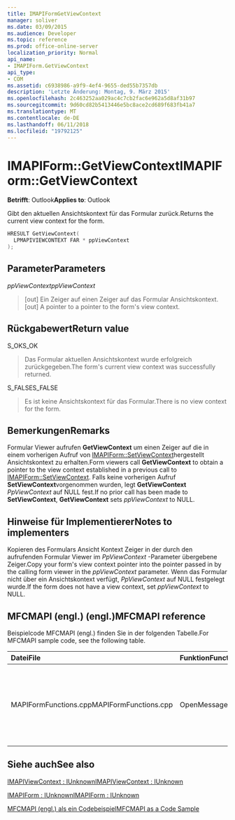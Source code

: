 ```yaml
---
title: IMAPIFormGetViewContext
manager: soliver
ms.date: 03/09/2015
ms.audience: Developer
ms.topic: reference
ms.prod: office-online-server
localization_priority: Normal
api_name:
- IMAPIForm.GetViewContext
api_type:
- COM
ms.assetid: c6938986-a9f9-4ef4-9655-ded55b7357db
description: 'Letzte Änderung: Montag, 9. März 2015'
ms.openlocfilehash: 2c463252aa029ac4c7cb2fac6e962a5d8af31b97
ms.sourcegitcommit: 9d60cd82b5413446e5bc8ace2cd689f683fb41a7
ms.translationtype: MT
ms.contentlocale: de-DE
ms.lasthandoff: 06/11/2018
ms.locfileid: "19792125"
---
```

# <a name="imapiformgetviewcontext"></a><span data-ttu-id="d64ec-103">IMAPIForm::GetViewContext</span><span class="sxs-lookup"><span data-stu-id="d64ec-103">IMAPIForm::GetViewContext</span></span>

  
  
<span data-ttu-id="d64ec-104">**Betrifft**: Outlook</span><span class="sxs-lookup"><span data-stu-id="d64ec-104">**Applies to**: Outlook</span></span> 
  
<span data-ttu-id="d64ec-105">Gibt den aktuellen Ansichtskontext für das Formular zurück.</span><span class="sxs-lookup"><span data-stu-id="d64ec-105">Returns the current view context for the form.</span></span> 
  
```cpp
HRESULT GetViewContext(
  LPMAPIVIEWCONTEXT FAR * ppViewContext
);
```

## <a name="parameters"></a><span data-ttu-id="d64ec-106">Parameter</span><span class="sxs-lookup"><span data-stu-id="d64ec-106">Parameters</span></span>

 <span data-ttu-id="d64ec-107">_ppViewContext_</span><span class="sxs-lookup"><span data-stu-id="d64ec-107">_ppViewContext_</span></span>
  
> <span data-ttu-id="d64ec-108">[out] Ein Zeiger auf einen Zeiger auf das Formular Ansichtskontext.</span><span class="sxs-lookup"><span data-stu-id="d64ec-108">[out] A pointer to a pointer to the form's view context.</span></span>
    
## <a name="return-value"></a><span data-ttu-id="d64ec-109">Rückgabewert</span><span class="sxs-lookup"><span data-stu-id="d64ec-109">Return value</span></span>

<span data-ttu-id="d64ec-110">S_OK</span><span class="sxs-lookup"><span data-stu-id="d64ec-110">S_OK</span></span> 
  
> <span data-ttu-id="d64ec-111">Das Formular aktuellen Ansichtskontext wurde erfolgreich zurückgegeben.</span><span class="sxs-lookup"><span data-stu-id="d64ec-111">The form's current view context was successfully returned.</span></span> 
    
<span data-ttu-id="d64ec-112">S_FALSE</span><span class="sxs-lookup"><span data-stu-id="d64ec-112">S_FALSE</span></span> 
  
> <span data-ttu-id="d64ec-113">Es ist keine Ansichtskontext für das Formular.</span><span class="sxs-lookup"><span data-stu-id="d64ec-113">There is no view context for the form.</span></span>
    
## <a name="remarks"></a><span data-ttu-id="d64ec-114">Bemerkungen</span><span class="sxs-lookup"><span data-stu-id="d64ec-114">Remarks</span></span>

<span data-ttu-id="d64ec-115">Formular Viewer aufrufen **GetViewContext** um einen Zeiger auf die in einem vorherigen Aufruf von [IMAPIForm::SetViewContext](imapiform-setviewcontext.md)hergestellt Ansichtskontext zu erhalten.</span><span class="sxs-lookup"><span data-stu-id="d64ec-115">Form viewers call **GetViewContext** to obtain a pointer to the view context established in a previous call to [IMAPIForm::SetViewContext](imapiform-setviewcontext.md).</span></span> <span data-ttu-id="d64ec-116">Falls keine vorherigen Aufruf **SetViewContext**vorgenommen wurden, legt **GetViewContext** _PpViewContext_ auf NULL fest.</span><span class="sxs-lookup"><span data-stu-id="d64ec-116">If no prior call has been made to **SetViewContext**, **GetViewContext** sets  _ppViewContext_ to NULL.</span></span> 
  
## <a name="notes-to-implementers"></a><span data-ttu-id="d64ec-117">Hinweise für Implementierer</span><span class="sxs-lookup"><span data-stu-id="d64ec-117">Notes to implementers</span></span>

<span data-ttu-id="d64ec-118">Kopieren des Formulars Ansicht Kontext Zeiger in der durch den aufrufenden Formular Viewer im _PpViewContext_ -Parameter übergebene Zeiger.</span><span class="sxs-lookup"><span data-stu-id="d64ec-118">Copy your form's view context pointer into the pointer passed in by the calling form viewer in the  _ppViewContext_ parameter.</span></span> <span data-ttu-id="d64ec-119">Wenn das Formular nicht über ein Ansichtskontext verfügt, _PpViewContext_ auf NULL festgelegt wurde.</span><span class="sxs-lookup"><span data-stu-id="d64ec-119">If the form does not have a view context, set  _ppViewContext_ to NULL.</span></span> 
  
## <a name="mfcmapi-reference"></a><span data-ttu-id="d64ec-120">MFCMAPI (engl.) (engl.)</span><span class="sxs-lookup"><span data-stu-id="d64ec-120">MFCMAPI reference</span></span>

<span data-ttu-id="d64ec-121">Beispielcode MFCMAPI (engl.) finden Sie in der folgenden Tabelle.</span><span class="sxs-lookup"><span data-stu-id="d64ec-121">For MFCMAPI sample code, see the following table.</span></span>
  
|<span data-ttu-id="d64ec-122">**Datei**</span><span class="sxs-lookup"><span data-stu-id="d64ec-122">**File**</span></span>|<span data-ttu-id="d64ec-123">**Funktion**</span><span class="sxs-lookup"><span data-stu-id="d64ec-123">**Function**</span></span>|<span data-ttu-id="d64ec-124">**Comment**</span><span class="sxs-lookup"><span data-stu-id="d64ec-124">**Comment**</span></span>|
|:-----|:-----|:-----|
|<span data-ttu-id="d64ec-125">MAPIFormFunctions.cpp</span><span class="sxs-lookup"><span data-stu-id="d64ec-125">MAPIFormFunctions.cpp</span></span>  <br/> |<span data-ttu-id="d64ec-126">OpenMessageNonModal</span><span class="sxs-lookup"><span data-stu-id="d64ec-126">OpenMessageNonModal</span></span>  <br/> |<span data-ttu-id="d64ec-127">MFCMAPI (engl.) verwendet die **IMAPIForm::GetViewContext** -Methode überprüfen, ob ein Formular ein Ansichtskontext aufweist.</span><span class="sxs-lookup"><span data-stu-id="d64ec-127">MFCMAPI uses the **IMAPIForm::GetViewContext** method to check whether a form has a view context.</span></span>  <br/> |
   
## <a name="see-also"></a><span data-ttu-id="d64ec-128">Siehe auch</span><span class="sxs-lookup"><span data-stu-id="d64ec-128">See also</span></span>



[<span data-ttu-id="d64ec-129">IMAPIViewContext : IUnknown</span><span class="sxs-lookup"><span data-stu-id="d64ec-129">IMAPIViewContext : IUnknown</span></span>](imapiviewcontextiunknown.md)
  
[<span data-ttu-id="d64ec-130">IMAPIForm : IUnknown</span><span class="sxs-lookup"><span data-stu-id="d64ec-130">IMAPIForm : IUnknown</span></span>](imapiformiunknown.md)


[<span data-ttu-id="d64ec-131">MFCMAPI (engl.) als ein Codebeispiel</span><span class="sxs-lookup"><span data-stu-id="d64ec-131">MFCMAPI as a Code Sample</span></span>](mfcmapi-as-a-code-sample.md)

